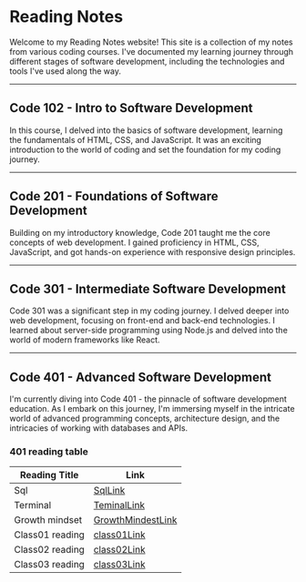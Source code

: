 # Reading Notes

Welcome to my Reading Notes website! This site is a collection of my notes from various coding courses. I've documented my learning journey through different stages of software development, including the technologies and tools I've used along the way.

---

## Code 102 - Intro to Software Development

In this course, I delved into the basics of software development, learning the fundamentals of HTML, CSS, and JavaScript. It was an exciting introduction to the world of coding and set the foundation for my coding journey.

---

## Code 201 - Foundations of Software Development

Building on my introductory knowledge, Code 201 taught me the core concepts of web development. I gained proficiency in HTML, CSS, JavaScript, and got hands-on experience with responsive design principles.

---

## Code 301 - Intermediate Software Development

Code 301 was a significant step in my coding journey. I delved deeper into web development, focusing on front-end and back-end technologies. I learned about server-side programming using Node.js and delved into the world of modern frameworks like React.

---

## Code 401 - Advanced Software Development

I'm currently diving into Code 401 - the pinnacle of software development education. As I embark on this journey, I'm immersing myself in the intricate world of advanced programming concepts, architecture design, and the intricacies of working with databases and APIs.


### 401 reading table 

| Reading Title | Link                                              |
|----------------|------------------------------------------------------------|
| Sql | [SqlLink](sql.md) |
| Terminal | [TeminalLink](terminal.md) |
| Growth mindset  | [GrowthMindestLink](Growth.md) |
| Class01 reading  | [class01Link](class01.md) |
| Class02 reading  | [class02Link](class02.md) |
| Class03 reading  | [class03Link](class03.md) |


